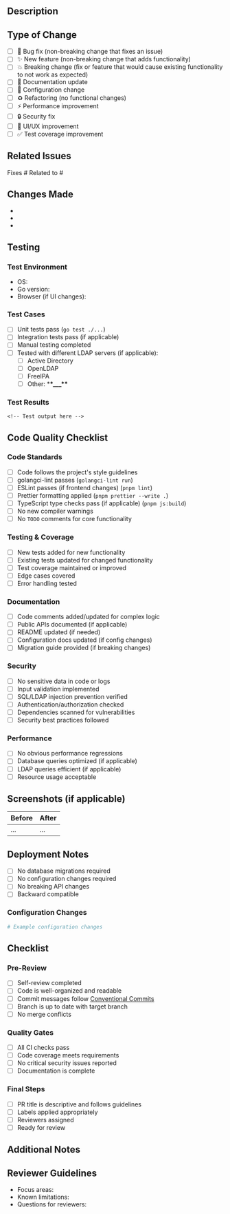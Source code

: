 ## Description

<!-- Provide a clear and concise description of the changes in this PR -->

## Type of Change

<!-- Mark the relevant option with an "x" -->

- [ ] 🐛 Bug fix (non-breaking change that fixes an issue)
- [ ] ✨ New feature (non-breaking change that adds functionality)
- [ ] 💥 Breaking change (fix or feature that would cause existing functionality to not work as expected)
- [ ] 📝 Documentation update
- [ ] 🔧 Configuration change
- [ ] ♻️ Refactoring (no functional changes)
- [ ] ⚡ Performance improvement
- [ ] 🔒 Security fix
- [ ] 🎨 UI/UX improvement
- [ ] ✅ Test coverage improvement

## Related Issues

<!-- Link related issues using keywords: Fixes #123, Closes #456, Related to #789 -->

Fixes #
Related to #

## Changes Made

<!-- List the specific changes made in this PR -->

-
-
-

## Testing

<!-- Describe the testing you've done -->

### Test Environment

- OS:
- Go version:
- Browser (if UI changes):

### Test Cases

<!-- Describe what was tested and how -->

- [ ] Unit tests pass (`go test ./...`)
- [ ] Integration tests pass (if applicable)
- [ ] Manual testing completed
- [ ] Tested with different LDAP servers (if applicable):
  - [ ] Active Directory
  - [ ] OpenLDAP
  - [ ] FreeIPA
  - [ ] Other: \***\*\_\_\_\*\***

### Test Results

<!-- Paste relevant test output or screenshots -->

```
<!-- Test output here -->
```

## Code Quality Checklist

### Code Standards

- [ ] Code follows the project's style guidelines
- [ ] golangci-lint passes (`golangci-lint run`)
- [ ] ESLint passes (if frontend changes) (`pnpm lint`)
- [ ] Prettier formatting applied (`pnpm prettier --write .`)
- [ ] TypeScript type checks pass (if applicable) (`pnpm js:build`)
- [ ] No new compiler warnings
- [ ] No `TODO` comments for core functionality

### Testing & Coverage

- [ ] New tests added for new functionality
- [ ] Existing tests updated for changed functionality
- [ ] Test coverage maintained or improved
- [ ] Edge cases covered
- [ ] Error handling tested

### Documentation

- [ ] Code comments added/updated for complex logic
- [ ] Public APIs documented (if applicable)
- [ ] README updated (if needed)
- [ ] Configuration docs updated (if config changes)
- [ ] Migration guide provided (if breaking changes)

### Security

- [ ] No sensitive data in code or logs
- [ ] Input validation implemented
- [ ] SQL/LDAP injection prevention verified
- [ ] Authentication/authorization checked
- [ ] Dependencies scanned for vulnerabilities
- [ ] Security best practices followed

### Performance

- [ ] No obvious performance regressions
- [ ] Database queries optimized (if applicable)
- [ ] LDAP queries efficient (if applicable)
- [ ] Resource usage acceptable

## Screenshots (if applicable)

<!-- Add screenshots for UI changes -->

| Before | After |
| ------ | ----- |
| ...    | ...   |

## Deployment Notes

<!-- Any special deployment considerations, configuration changes, or migration steps -->

- [ ] No database migrations required
- [ ] No configuration changes required
- [ ] No breaking API changes
- [ ] Backward compatible

### Configuration Changes

<!-- List any new or changed configuration options -->

```yaml
# Example configuration changes
```

## Checklist

<!-- Ensure all items are checked before requesting review -->

### Pre-Review

- [ ] Self-review completed
- [ ] Code is well-organized and readable
- [ ] Commit messages follow [Conventional Commits](https://www.conventionalcommits.org/)
- [ ] Branch is up to date with target branch
- [ ] No merge conflicts

### Quality Gates

- [ ] All CI checks pass
- [ ] Code coverage meets requirements
- [ ] No critical security issues reported
- [ ] Documentation is complete

### Final Steps

- [ ] PR title is descriptive and follows guidelines
- [ ] Labels applied appropriately
- [ ] Reviewers assigned
- [ ] Ready for review

## Additional Notes

<!-- Any additional information for reviewers -->

## Reviewer Guidelines

<!-- For reviewers: What should be focused on during review? -->

- Focus areas:
- Known limitations:
- Questions for reviewers:
